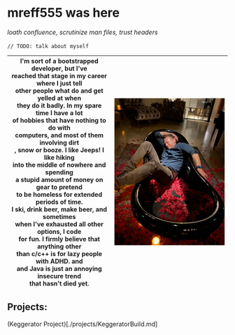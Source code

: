 # mreff555 was here

*loath confluence, scrutinize man files, trust headers*

`// TODO: talk about myself`

| I'm sort of a bootstrapped developer, but I've<br />reached that stage in my career where I just tell<br />other people what do and get yelled at when<br />they do it badly.  In my spare time I have a lot<br />of hobbies that have nothing to do with<br />computers, and most of them involving dirt<br />, snow or booze.  I like Jeeps!  I like hiking<br />into the middle of nowhere and spending<br />a stupid amount of money on gear to pretend<br />to be homeless for extended periods of time.<br />I ski, drink beer, make beer, and sometimes<br />when I've exhausted all other options, I code<br />for fun.  I firmly believe that anything other<br />than c/c++ is for lazy people with ADHD. and<br />and Java is just an annoying insecure trend<br />that hasn't died yet. | ![bathtubSmall](./resources/bathtubSmall.png) |
| ------------------------------------------------------------ | ------------------------------------------------------------ |



## Projects:

(Keggerator Project)[./projects/KeggeratorBuild.md]


